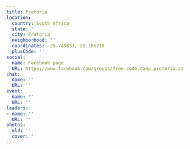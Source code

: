 ```yaml
---
title: Pretoria
location:
  country: South Africa
  state: ''
  city: Pretoria
  neighborhood: ''
  coordinates: -25.745837, 28.186718
  plusCode: ''
social:
  name: Facebook page
  URL: https://www.facebook.com/groups/free.code.camp.pretoria.za
chat:
  name: ''
  URL: ''
event:
  name: ''
  URL: ''
leaders:
- name: ''
  URL: ''
photos:
  old: ''
  cover: ''
---
```

